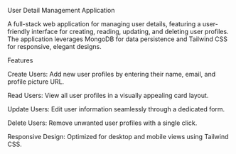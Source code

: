 User Detail Management Application


A full-stack web application for managing user details, featuring a user-friendly interface for creating, reading, updating, and deleting user profiles. The application leverages MongoDB for data persistence and Tailwind CSS for responsive, elegant designs.

Features

Create Users: Add new user profiles by entering their name, email, and profile picture URL.

Read Users: View all user profiles in a visually appealing card layout.

Update Users: Edit user information seamlessly through a dedicated form.

Delete Users: Remove unwanted user profiles with a single click.

Responsive Design: Optimized for desktop and mobile views using Tailwind CSS.

